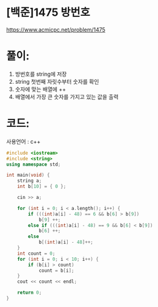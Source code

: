 # [백준]1475 방번호


https://www.acmicpc.net/problem/1475

# 풀이:

1. 방번호를 string에 저장
2. string 첫번째 자릿수부터 숫자를 확인
3. 숫자에 맞는 배열에 ++
4. 배열에서 가장 큰 숫자를 가지고 있는 값을 출력

# 코드:

사용언어 : c++

```c++
#include <iostream>
#include <string>
using namespace std;

int main(void) {
	string a;
	int b[10] = { 0 };

	cin >> a;

	for (int i = 0; i < a.length(); i++) {
		if (((int)a[i] - 48) == 6 && b[6] > b[9])
			b[9] ++;
		else if (((int)a[i] - 48) == 9 && b[6] < b[9])
			b[6] ++;
		else
			b[(int)a[i] - 48]++;
	}
	int count = 0;
	for (int i = 0; i < 10; i++) {
		if (b[i] > count)
			count = b[i];
	}
	cout << count << endl;

	return 0;
}
```


